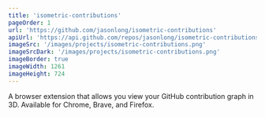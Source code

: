 ```yaml
---
title: 'isometric-contributions'
pageOrder: 1
url: 'https://github.com/jasonlong/isometric-contributions'
apiUrl: 'https://api.github.com/repos/jasonlong/isometric-contributions'
imageSrc: '/images/projects/isometric-contributions.png'
imageSrcDark: '/images/projects/isometric-contributions.png'
imageBorder: true
imageWidth: 1261
imageHeight: 724
---
```

A browser extension that allows you view your GitHub contribution graph in 3D. Available for Chrome, Brave, and Firefox.
